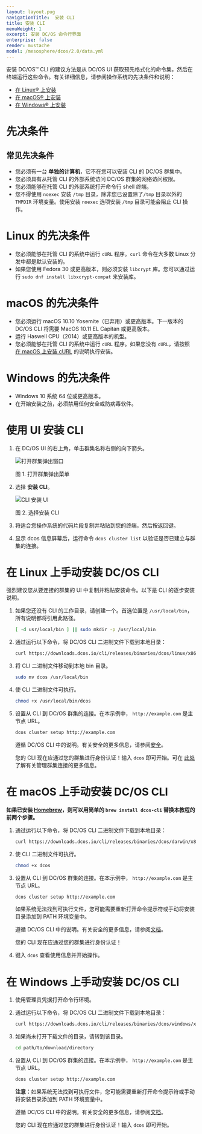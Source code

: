 ```yaml
---
layout: layout.pug
navigationTitle:  安装 CLI
title: 安装 CLI
menuWeight: 1
excerpt: 安装 DC/OS 命令行界面
enterprise: false
render: mustache
model: /mesosphere/dcos/2.0/data.yml
---
```


安装 DC/OS&trade; CLI 的建议方法是从 DC/OS UI 获取预先格式化的命令集，然后在终端运行这些命令。有关详细信息，请参阅操作系统的先决条件和说明：

- [在 Linux&reg; 上安装](#linux)
- [在 macOS&reg; 上安装](#macos)
- [在 Windows&reg; 上安装](#windows)

# 先决条件

## 常见先决条件
- 您必须有一台 **单独的计算机**，它不在您可以安装 CLI 的 DC/OS 群集中。
- 您必须具有从托管 CLI 的外部系统访问 DC/OS 群集的网络访问权限。
- 您必须能够在托管 CLI 的外部系统打开命令行 shell 终端。
- 您不得使用 `noexec` 安装 `/tmp` 目录，除非您已设置除了`/tmp` 目录以外的 `TMPDIR` 环境变量。使用安装 `noexec` 选项安装 `/tmp` 目录可能会阻止 CLI 操作。

# Linux 的先决条件
- 您必须能够在托管 CLI 的系统中运行 `cURL` 程序。`curl` 命令在大多数 Linux 分发中都是默认安装的。
- 如果您使用 Fedora 30 或更高版本，则必须安装 `libcrypt` 库。您可以通过运行 `sudo dnf install libxcrypt-compat` 来安装库。


# macOS 的先决条件
- 您必须运行 macOS 10.10 Yosemite（已弃用）或更高版本。下一版本的 DC/OS CLI 将需要 MacOS 10.11 EL Capitan 或更高版本。
- 运行 Haswell CPU（2014）或更高版本的机型。
- 您必须能够在托管 CLI 的系统中运行 `cURL` 程序。如果您没有 `cURL`，请按照 [在 macOS 上安装 cURL](http://macappstore.org/curl/) 的说明执行安装。

# Windows 的先决条件
- Windows 10 系统 64 位或更高版本。
- 在开始安装之前，必须禁用任何安全或防病毒软件。

# 使用 UI 安装 CLI

1. 在 DC/OS UI 的右上角，单击群集名称右侧的向下箭头。

    ![打开群集弹出窗口](/mesosphere/dcos/2.0/img/open-cluster-popup.png)

    图 1. 打开群集弹出菜单

1. 选择 **安装 CLI**。

    ![CLI 安装 UI](/mesosphere/dcos/2.0/img/install-cli.png)

    图 2. 选择安装 CLI

1. 将适合您操作系统的代码片段复制并粘贴到您的终端，然后按返回键。

1. 显示 dcos 信息屏幕后，运行命令 `dcos cluster list` 以验证是否已建立与群集的连接。

<a name="linux"></a>

# 在 Linux 上手动安装 DC/OS CLI

强烈建议您从要连接的群集的 UI 中复制并粘贴安装命令。以下是 CLI 的逐步安装说明。

1. 如果您还没有 CLI 的工作目录，请创建一个。首选位置是 `/usr/local/bin`，所有说明都将引用此路径。

    ```bash
    [ -d usr/local/bin ] || sudo mkdir -p /usr/local/bin
    ```

1. 通过运行以下命令，将 DC/OS CLI 二进制文件下载到本地目录：

    ```bash
    curl https://downloads.dcos.io/cli/releases/binaries/dcos/linux/x86-64/latest/dcos -o dcos
    ```

1. 将 CLI 二进制文件移动到本地 bin 目录。

    ```bash
    sudo mv dcos /usr/local/bin
    ```

1. 使 CLI 二进制文件可执行。

    ```bash
    chmod +x /usr/local/bin/dcos
    ```

1. 设置从 CLI 到 DC/OS 群集的连接。在本示例中， `http://example.com` 是主节点 URL。

    ```bash
    dcos cluster setup http://example.com
    ```

    遵循 DC/OS CLI 中的说明。有关安全的更多信息，请参阅[安全](/mesosphere/dcos/2.0/security/)。

    您的 CLI 现在应通过您的群集进行身份认证！输入 `dcos` 即可开始。可在 [此处](/mesosphere/dcos/2.0/cli/command-reference/dcos-cluster/) 了解有关管理群集连接的更多信息。

<a name="macos"></a>

# 在 macOS 上手动安装 DC/OS CLI

**如果已安装 [Homebrew](https://brew.sh)，则可以用简单的 `brew install dcos-cli` 替换本教程的前两个步骤。**

1. 通过运行以下命令，将 DC/OS CLI 二进制文件下载到本地目录：

    ```bash
    curl https://downloads.dcos.io/cli/releases/binaries/dcos/darwin/x86-64/latest/dcos -o dcos
    ```

1. 使 CLI 二进制文件可执行。

    ```bash
    chmod +x dcos
    ```

1. 设置从 CLI 到 DC/OS 群集的连接。在本示例中， `http://example.com` 是主节点 URL。

    ```bash
    dcos cluster setup http://example.com
    ```
    如果系统无法找到可执行文件，您可能需要重新打开命令提示符或手动将安装目录添加到 PATH 环境变量中。</p>

    遵循 DC/OS CLI 中的说明。有关安全的更多信息，请参阅[文档](/mesosphere/dcos/2.0/security/)。

    您的 CLI 现在应通过您的群集进行身份认证！

1. 键入 `dcos` 查看使用信息并开始操作。

<a name="windows"></a>

# 在 Windows 上手动安装 DC/OS CLI

1. 使用管理员凭据打开命令行环境。

1. 通过运行以下命令，将 DC/OS CLI 二进制文件下载到本地目录：

    ```bash
    curl https://downloads.dcos.io/cli/releases/binaries/dcos/windows/x86-64/latest/dcos.exe -o dcos
    ```

1. 如果尚未打开下载文件的目录，请转到该目录。

    ```bash
    cd path/to/download/directory
    ```

1. 设置从 CLI 到 DC/OS 群集的连接。在本示例中， `http://example.com` 是主节点 URL。

    ```bash
    dcos cluster setup http://example.com
    ```

    <p class="message--note"><strong>注意：</strong>如果系统无法找到可执行文件，您可能需要重新打开命令提示符或手动将安装目录添加到 PATH 环境变量中。</p>

    遵循 DC/OS CLI 中的说明。有关安全的更多信息，请参阅[文档](/mesosphere/dcos/2.0/security/)。

    您的 CLI 现在应通过您的群集进行身份认证！输入 `dcos` 即可开始。

